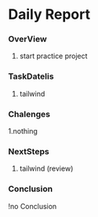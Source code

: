 # Daily Report

### OverView

1. start practice project

### TaskDatelis

1. tailwind

### Chalenges 

1.nothing

### NextSteps

1. tailwind (review)

### Conclusion
!no Conclusion
